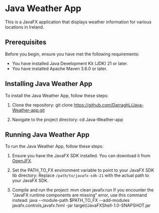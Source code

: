 # Java Weather App

This is a JavaFX application that displays weather information for various locations in Ireland.

## Prerequisites

Before you begin, ensure you have met the following requirements:

* You have installed Java Development Kit (JDK) 21 or later.
* You have installed Apache Maven 3.6.0 or later.

## Installing Java Weather App

To install the Java Weather App, follow these steps:

1. Clone the repository:
   git clone https://github.com/DarraghL/Java-Weather-app.git

2. Navigate to the project directory:
   cd Java-Weather-app

## Running Java Weather App

To run the Java Weather App, follow these steps:

1. Ensure you have the JavaFX SDK installed. You can download it from [OpenJFX](https://openjfx.io/).

2. Set the PATH_TO_FX environment variable to point to your JavaFX SDK lib directory:
   Replace `/path/to/javafx-sdk-21` with the actual path to your JavaFX SDK.

3. Compile and run the project:
   mvn clean javafx:run
   If you encounter the "JavaFX runtime components are missing" error, use this command instead:
   java --module-path $PATH_TO_FX --add-modules javafx.controls,javafx.fxml -jar target/JavaFXShell-1.0-SNAPSHOT.jar
   
  
   
